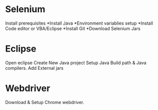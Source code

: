 # Selenium
Install prerequisites
  *Install Java
  *Environment variablies setup
  *Install Code editor or VBA/Eclipse
  *Install Git
  *Download Selenium Jars
  
# Eclipse
Open eclipse
Create New Java project
Setup Java Build path & Java compilers.
Add External jars

# Webdriver
Download & Setup Chrome webdriver.
